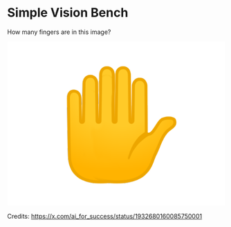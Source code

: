 # Simple Vision Bench

How many fingers are in this image?

![hand.png](hand.png)



Credits:
https://x.com/ai_for_success/status/1932680160085750001